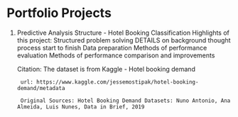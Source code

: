 # Portfolio Projects
1. Predictive Analysis Structure - Hotel Booking Classification
	Highlights of this project:
		Structured problem solving
		DETAILS on background thought process start to finish
		Data preparation
		Methods of performance evaluation
		Methods of performance comparison and improvements
		
	Citation:
		The dataset is from Kaggle - Hotel booking demand

		url: https://www.kaggle.com/jessemostipak/hotel-booking-demand/metadata

		Original Sources: Hotel Booking Demand Datasets: Nuno Antonio, Ana Almeida, Luis Nunes, Data in Brief, 2019